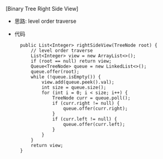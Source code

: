 [Binary Tree Right Side View]
- 思路: level order traverse
- 代码

        public List<Integer> rightSideView(TreeNode root) {
            // level order traverse 
            List<Integer> view = new ArrayList<>();
            if (root == null) return view;
            Queue<TreeNode> queue = new LinkedList<>();
            queue.offer(root);
            while (!queue.isEmpty()) {
                view.add(queue.peek().val);
                int size = queue.size();
                for (int i = 0; i < size; i++) {
                    TreeNode curr = queue.poll();
                    if (curr.right != null) {
                        queue.offer(curr.right);
                    }
                    if (curr.left != null) {
                        queue.offer(curr.left);
                    }
                }
            }
            return view;
        }